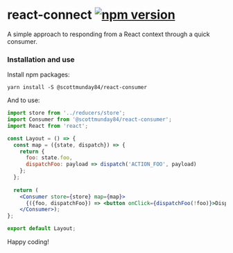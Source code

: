 # react-connect [![npm version](https://badge.fury.io/js/%40scottmunday84%2Freact-consumer.svg)](https://badge.fury.io/js/%40scottmunday84%2Freact-consumer)

A simple approach to responding from a React context through a quick consumer.

### Installation and use

Install npm packages:

```
yarn install -S @scottmunday84/react-consumer
```

And to use:
```jsx harmony
import store from '../reducers/store';
import Consumer from '@scottmunday84/react-consumer';
import React from 'react';

const Layout = () => {
  const map = ({state, dispatch}) => {
    return {
      foo: state.foo,
      dispatchFoo: payload => dispatch('ACTION_FOO', payload)      
    };
  };
    
  return (
    <Consumer store={store} map={map}>
      {({foo, dispatchFoo}) => <button onClick={dispatchFoo(!foo)}>Dispatch Foo</button>}
    </Consumer>);
};

export default Layout;
```

Happy coding!
